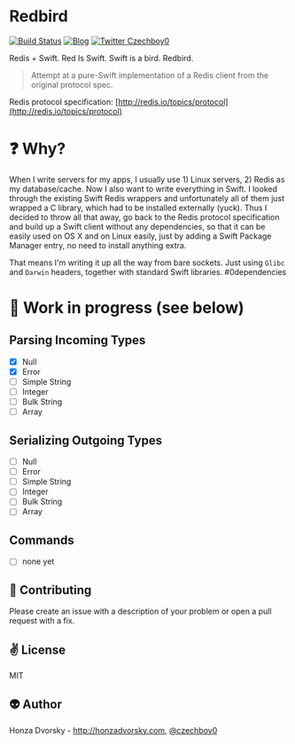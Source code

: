 # Redbird

[![Build Status](https://travis-ci.org/czechboy0/Redbird.svg?branch=master)](https://travis-ci.org/czechboy0/Redbird)
[![Blog](https://img.shields.io/badge/blog-honzadvorsky.com-green.svg)](http://honzadvorsky.com)
[![Twitter Czechboy0](https://img.shields.io/badge/twitter-czechboy0-green.svg)](http://twitter.com/czechboy0)

Redis + Swift. Red Is Swift. Swift is a bird. Redbird.

> Attempt at a pure-Swift implementation of a Redis client from the original protocol spec.

Redis protocol specification: [http://redis.io/topics/protocol](http://redis.io/topics/protocol)

# :question: Why?
When I write servers for my apps, I usually use 1) Linux servers, 2) Redis as my database/cache. Now I also want to write everything in Swift. I looked through the existing Swift Redis wrappers and unfortunately all of them just wrapped a C library, which had to be installed externally (yuck). Thus I decided to throw all that away, go back to the Redis protocol specification and build up a Swift client without any dependencies, so that it can be easily used on OS X and on Linux easily, just by adding a Swift Package Manager entry, no need to install anything extra.

That means I'm writing it up all the way from bare sockets. Just using `Glibc` and `Darwin` headers, together with standard Swift libraries. #0dependencies

<!-- 
# Installation
## Swift Package Manager

```swift
.Package(url: "https://github.com/czechboy0/Redbird.git", majorVersion: 0, minor: 0)
``` -->

# :construction_worker: Work in progress (see below)

## Parsing Incoming Types
- [x] Null
- [x] Error
- [ ] Simple String
- [ ] Integer
- [ ] Bulk String
- [ ] Array

## Serializing Outgoing Types
- [ ] Null
- [ ] Error
- [ ] Simple String
- [ ] Integer
- [ ] Bulk String
- [ ] Array

## Commands
- [ ] none yet

:gift_heart: Contributing
------------
Please create an issue with a description of your problem or open a pull request with a fix.

:v: License
-------
MIT

:alien: Author
------
Honza Dvorsky - http://honzadvorsky.com, [@czechboy0](http://twitter.com/czechboy0)
